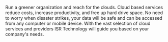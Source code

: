 Run a greener organization and reach for the clouds.
Cloud based services reduce costs, increase productivity, and free up hard drive space. No need to worry when disaster strikes, your data will be safe and can be accessed from any computer or mobile device. With the vast selection of cloud services and providers ISR Technology will guide you based on your company's needs.
